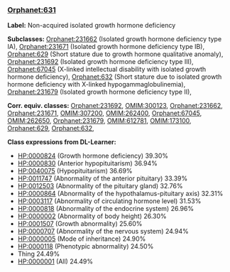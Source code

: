 
### [Orphanet:631](http://www.orpha.net/ORDO/Orphanet_631)
**Label:** Non-acquired isolated growth hormone deficiency

**Subclasses:** [Orphanet:231662](http://www.orpha.net/ORDO/Orphanet_231662) (Isolated growth hormone deficiency type IA), [Orphanet:231671](http://www.orpha.net/ORDO/Orphanet_231671) (Isolated growth hormone deficiency type IB), [Orphanet:629](http://www.orpha.net/ORDO/Orphanet_629) (Short stature due to growth hormone qualitative anomaly), [Orphanet:231692](http://www.orpha.net/ORDO/Orphanet_231692) (Isolated growth hormone deficiency type III), [Orphanet:67045](http://www.orpha.net/ORDO/Orphanet_67045) (X-linked intellectual disability with isolated growth hormone deficiency), [Orphanet:632](http://www.orpha.net/ORDO/Orphanet_632) (Short stature due to isolated growth hormone deficiency with X-linked hypogammaglobulinemia), [Orphanet:231679](http://www.orpha.net/ORDO/Orphanet_231679) (Isolated growth hormone deficiency type II), 

**Corr. equiv. classes:** [Orphanet:231692](http://www.orpha.net/ORDO/Orphanet_231692), [OMIM:300123](http://purl.obolibrary.org/obo/OMIM_300123), [Orphanet:231662](http://www.orpha.net/ORDO/Orphanet_231662), [Orphanet:231671](http://www.orpha.net/ORDO/Orphanet_231671), [OMIM:307200](http://purl.obolibrary.org/obo/OMIM_307200), [OMIM:262400](http://purl.obolibrary.org/obo/OMIM_262400), [Orphanet:67045](http://www.orpha.net/ORDO/Orphanet_67045), [OMIM:262650](http://purl.obolibrary.org/obo/OMIM_262650), [Orphanet:231679](http://www.orpha.net/ORDO/Orphanet_231679), [OMIM:612781](http://purl.obolibrary.org/obo/OMIM_612781), [OMIM:173100](http://purl.obolibrary.org/obo/OMIM_173100), [Orphanet:629](http://www.orpha.net/ORDO/Orphanet_629), [Orphanet:632](http://www.orpha.net/ORDO/Orphanet_632), 

**Class expressions from DL-Learner:**

- [HP:0000824](http://purl.obolibrary.org/obo/HP_0000824) (Growth hormone deficiency) 39.30%
- [HP:0000830](http://purl.obolibrary.org/obo/HP_0000830) (Anterior hypopituitarism) 36.94%
- [HP:0040075](http://purl.obolibrary.org/obo/HP_0040075) (Hypopituitarism) 36.69%
- [HP:0011747](http://purl.obolibrary.org/obo/HP_0011747) (Abnormality of the anterior pituitary) 33.39%
- [HP:0012503](http://purl.obolibrary.org/obo/HP_0012503) (Abnormality of the pituitary gland) 32.76%
- [HP:0000864](http://purl.obolibrary.org/obo/HP_0000864) (Abnormality of the hypothalamus-pituitary axis) 32.31%
- [HP:0003117](http://purl.obolibrary.org/obo/HP_0003117) (Abnormality of circulating hormone level) 31.53%
- [HP:0000818](http://purl.obolibrary.org/obo/HP_0000818) (Abnormality of the endocrine system) 26.96%
- [HP:0000002](http://purl.obolibrary.org/obo/HP_0000002) (Abnormality of body height) 26.30%
- [HP:0001507](http://purl.obolibrary.org/obo/HP_0001507) (Growth abnormality) 25.60%
- [HP:0000707](http://purl.obolibrary.org/obo/HP_0000707) (Abnormality of the nervous system) 24.94%
- [HP:0000005](http://purl.obolibrary.org/obo/HP_0000005) (Mode of inheritance) 24.90%
- [HP:0000118](http://purl.obolibrary.org/obo/HP_0000118) (Phenotypic abnormality) 24.50%
- Thing 24.49%
- [HP:0000001](http://purl.obolibrary.org/obo/HP_0000001) (All) 24.49%


